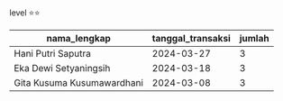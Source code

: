 level ⭐⭐

nama_lengkap|tanggal_transaksi|jumlah
|---|---|---|
Hani Putri Saputra|2024-03-27|3
Eka Dewi Setyaningsih|2024-03-18|3
Gita Kusuma Kusumawardhani|2024-03-08|3
